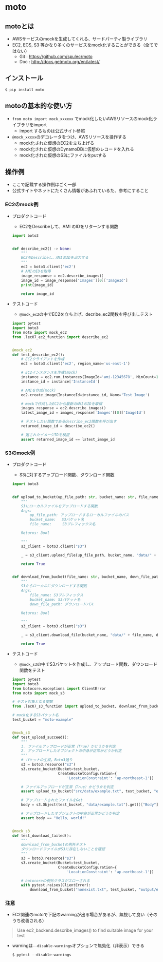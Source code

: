  # moto
## motoとは
- AWSサービスのmockを生成してくれる、サードパーティ製ライブラリ
- EC2, ECS, S3 等かなり多くのサービスをmock化することができる（全てではない）    
    - Git : https://github.com/spulec/moto     
    - Doc : http://docs.getmoto.org/en/latest/
    
 
## インストール
```shell script
$ pip install moto
```

## motoの基本的な使い方
- `from moto import mock_xxxxxx` でmock化したいAWSリソースのmock化ライブラリをimport
    - import するものは公式サイト参照
- `@mock_xxxxx`のデコレータをつけ、AWSリソースを操作する
    - mock化された仮想のEC2を立ち上げる
    - mock化された仮想のDynamoDBに仮想のレコードを入れる
    - mock化された仮想のS3にファイルをputする
    
## 操作例
- ここで記載する操作例はごく一部
- 公式サイトやネットにたくさん情報があふれているた、参考にすること

### EC2のmock例
- プロダクトコード
    - EC2をDescribeして、AMI のIDをリターンする関数
    
    ```python
    import boto3
    
    
    def describe_ec2() -> None:
        """
        EC2をDescribeし、AMIのIDを出力する
        """
        ec2 = boto3.client('ec2')
        # AMIのIDを取得
        image_response = ec2.describe_images()
        image_id = image_response['Images'][0]['ImageId']
        print(image_id)
        
        return image_id
    ```


- テストコード
    - `@mock_ec2`の中でEC2を立ち上げ、decribe_ec2関数を呼び出しテスト
    ```python
    import pytest
    import boto3
    from moto import mock_ec2
    from .lec07_ec2_function import describe_ec2
    
    
    @mock_ec2
    def test_describe_ec2():
        # EC2クライアントを作成
        ec2 = boto3.client('ec2', region_name='us-east-1')
    
        # EC2インスタンスを作成(mock)
        instance = ec2.run_instances(ImageId='ami-12345678', MinCount=1, MaxCount=1)['Instances'][0]
        instance_id = instance['InstanceId']
    
        # AMIを作成(mock)
        ec2.create_image(InstanceId=instance_id, Name='Test Image')
    
        # mockで作成したEC2から最新のAMIのIDを取得
        images_response = ec2.describe_images()
        latest_image_id = images_response['Images'][0]['ImageId']
    
        # テストしたい関数であるdescribe_ec2関数を呼び出す
        returned_image_id = describe_ec2()
    
        # 返されたイメージIDを検証
        assert returned_image_id == latest_image_id
    ```
  
  
### S3のmock例

- プロダクトコード
    - S3に対するアップロード関数、ダウンロード関数  
    ```python
    import boto3
    
    
    def upload_to_bucket(up_file_path: str, bucket_name: str, file_name: str) -> bool:
        """
        S3にローカルファイルをアップロードする関数
        Args:
            up_file_path: アップロードするローカルファイルのパス
            bucket_name: 　S3バケット名
            file_name:     S3プレフィックス名
    
        Returns: Bool
    
        """
        s3_client = boto3.client("s3")
    
        _ = s3_client.upload_file(up_file_path, bucket_name, "data/" + file_name)
    
        return True
    
    
    def download_from_bucket(file_name: str, bucket_name, down_file_path: str) -> bool:
        """
        S3からローカルにダウンロードする関数
        Args:
            file_name: S3プレフィックス
            bucket_name: S3バケット名
            down_file_path: ダウンロードパス
    
        Returns: Bool
    
        """
        s3_client = boto3.client("s3")
    
        _ = s3_client.download_file(bucket_name, "data/" + file_name, down_file_path)
    
        return True
    ```
  
- テストコード
    - `@mock_s3`の中でS3バケットを作成し、アップロード関数、ダウンロード関数をテスト
    ```python
    import pytest
    import boto3
    from botocore.exceptions import ClientError
    from moto import mock_s3
    
    # テスト対象となる関数
    from .lec07_s3_function import upload_to_bucket, download_from_bucket
    
    # mock化するS3バケット名
    test_bucket = "moto-example"
    
    
    @mock_s3
    def test_upload_succeed():
        """
        1. ファイルアップロードが正常（True）かどうかを判定
        2. アップロードしたオブジェクトの中身が正常かどうか判定
        """
        # バケットの生成。Boto3通り
        s3 = boto3.resource("s3")
        s3.create_bucket(Bucket=test_bucket,
                         CreateBucketConfiguration={
                             'LocationConstraint': 'ap-northeast-1'})
    
        # ファイルアップロードが正常（True）かどうかを判定
        assert upload_to_bucket("src/data/example.txt", test_bucket, "example.txt")
    
        # アップロードされたファイルをGet
        body = s3.Object(test_bucket, "data/example.txt").get()["Body"].read().decode("utf-8")
    
        # アップロードしたオブジェクトの中身が正常かどうか判定
        assert body == "Hello, world!"
    
    
    @mock_s3
    def test_download_failed():
        """
        download_from_bucketの例外テスト
        ダウンロードファイルがS3に存在しないことを確認
        """
        s3 = boto3.resource("s3")
        s3.create_bucket(Bucket=test_bucket,
                         CreateBucketConfiguration={
                             'LocationConstraint': 'ap-northeast-1'})
    
        # botocoreの例外クラスがスローされる
        with pytest.raises(ClientError):
            download_from_bucket("nonexist.txt", test_bucket, "output/example.txt")
    ```
  
  
### 注意
- EC2関連のmotoで下記のwarningが出る場合があるが、無視して良い（そのうち改善される）
> Use ec2_backend.describe_images() to find suitable image for your test

- warningは`--disable-warnings`オプションで無効化（非表示）できる
    ```shell script
    $ pytest --disable-warnings
    ```